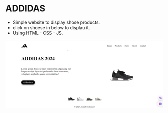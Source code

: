 # ADDIDAS

- Simple website to display shose products.
- click on shoese in below to displau it.
- Using HTML - CSS - JS.

![Home Page](shose.png)
